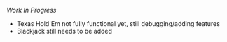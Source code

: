 *Work In Progress*

- Texas Hold'Em not fully functional yet, still debugging/adding features
- Blackjack still needs to be added
